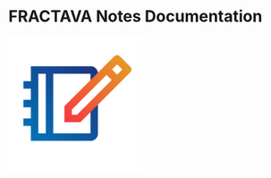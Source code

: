 # FRACTAVA Notes Documentation
<img src="https://github.com/fractava/notes-resources/blob/master/Notes.png" width="240">
